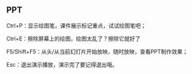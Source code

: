 
## PPT

Ctrl+P：显示绘图笔，课件展示标记重点，试试绘图笔吧；

Ctrl+E：擦除屏幕上的绘图，绘图太乱了？擦除它就好了


F5/Shift+F5：从头/从当前幻灯片开始放映，随时放映，查看PPT制作效果；

Esc：退出演示播放，演示完了要记得退出哦。